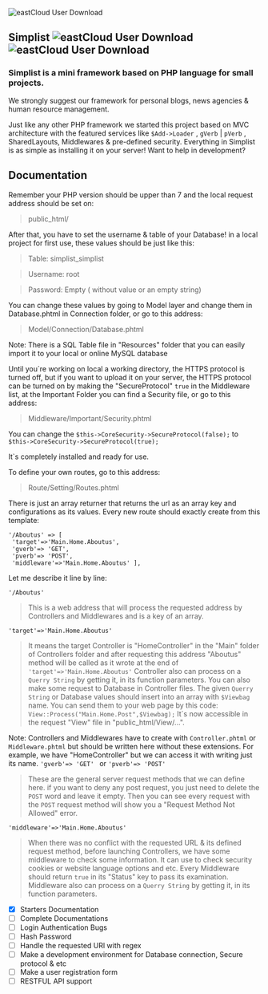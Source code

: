 ![eastCloud User Download](http://simplist.ir/Content/Shared/SimplistV2.png)

## Simplist  ![eastCloud User Download](http://eastcloud.ir/Content/Shared/Official-Badges.png) ![eastCloud User Download](http://eastcloud.ir/Content/Shared/Users-Badges.png)


### Simplist is a mini framework based on PHP language for small projects.
We strongly suggest our framework for personal blogs, news agencies & human resource management.




Just like any other PHP framework we started this project based on MVC architecture with the featured services like `$Add->Loader` , `gVerb` | `pVerb` , SharedLayouts, Middlewares & pre-defined security.
Everything in Simplist is as simple as installing it on your server!
Want to help in development?

## Documentation
Remember your PHP version should be upper than 7 and the local request address should be set on:
>public_html/

After that, you have to set the username & table of your Database!
in a local project for first use, these values should be just like this: 
>Table: simplist_simplist

>Username: root

>Password: Empty ( without value or an empty string)

You can change these values by going to Model layer and change them in Database.phtml in Connection folder, or go to this address:

>Model/Connection/Database.phtml

Note: There is a SQL Table file in "Resources" folder that you can easily import it to your local or online MySQL database


Until you\`re working on local a working directory, the HTTPS protocol is turned off, but if you want to upload it on your server, the HTTPS protocol can be turned on by making the "SecureProtocol" `true` in the Middleware list, at the Important Folder you can find a Security file, or go to this address:
>Middleware/Important/Security.phtml

You can change the `$this->CoreSecurity->SecureProtocol(false);` to `$this->CoreSecurity->SecureProtocol(true);`

It\`s completely installed and ready for use.

To define your own routes, go to this address:
>Route/Setting/Routes.phtml

There is just an array returner that returns the url as an array key and configurations as its values.
Every new route should exactly create from this template:
```
'/Aboutus' => [
 'target'=>'Main.Home.Aboutus',
 'gverb'=> 'GET',
 'pverb'=> 'POST',
 'middleware'=>'Main.Home.Aboutus' ],
```
Let me describe it line by line:


`'/Aboutus' ` 
>This is a web address that will process the requested address by Controllers and Middlewares and is a key of an array.

`'target'=>'Main.Home.Aboutus'`
>It means the target Controller is "HomeController" in the "Main" folder of Controllers folder and after requesting this address "Aboutus" method will be called as it wrote at the end of `'target'=>'Main.Home.Aboutus'`
Controller also can process on a `Querry String` by getting it, in its function parameters.
You can also make some request to Database in Controller files.
The given `Querry String` or Database values should insert into an array with `$Viewbag` name.
You can send them to your web page by this code:
`View::Process("Main.Home.Post",$Viewbag);`
It\`s now accessible in the request "View" file in "public_html/View/...".

Note: Controllers and Middlewares have to create with `Controller.phtml` or `Middleware.phtml` but should be written here without these extensions.
For example, we have "HomeController" but we can access it with writing just its name.
`'gverb'=> 'GET' `  or `'pverb'=> 'POST' `
>These are the general server request methods that we can define here.
if you want to deny any post request, you just need to delete the `POST` word and leave it empty.
Then you can see every request with the `POST` request method will show you a "Request Method Not Allowed" error.


`'middleware'=>'Main.Home.Aboutus'`
>When there was no conflict with the requested URL & its defined request method, before launching Controllers, we have some middleware to check some information.
It can use to check security cookies or website language options and etc.
Every Middleware should return `true` in its "Status" key to pass its examination.
Middleware also can process on a `Querry String` by getting it, in its function parameters.

- [x] Starters Documentation
- [ ] Complete Documentations
- [ ] Login Authentication Bugs
- [ ] Hash Password
- [ ] Handle the requested URl with regex
- [ ] Make a development environment for Database connection, Secure protocol & etc
- [ ] Make a user registration form
- [ ] RESTFUL API support